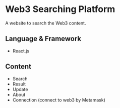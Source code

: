 # Web3 Searching Platform

A website to search the Web3 content.

## Language & Framework

- React.js

## Content

- Search
- Result
- Update
- About
- Connection (connect to web3 by Metamask)